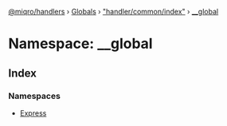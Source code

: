 [@miqro/handlers](../README.md) › [Globals](../globals.md) › ["handler/common/index"](_handler_common_index_.md) › [__global](_handler_common_index_.__global.md)

# Namespace: __global

## Index

### Namespaces

* [Express](_handler_common_index_.__global.express.md)
